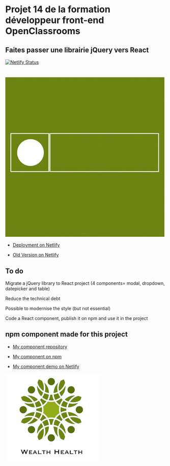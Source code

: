 # Projet 14 de la formation développeur front-end OpenClassrooms

## Faites passer une librairie jQuery vers React

[![Netlify Status](https://api.netlify.com/api/v1/badges/444edf48-004e-49d2-a645-5fd2624552cc/deploy-status)](https://app.netlify.com/sites/hrnet-p14-dfe-oc-herault-benedicte/deploys)

#

![logo1](https://github.com/LazezBZH/BenedicteHERAULT_14_23112021/blob/master/src/assets/HRnet%20logo.gif?raw=true)

- [Deployment on Netlify ](https://hrnet-p14-dfe-oc-herault-benedicte.netlify.app/)

- [Old Version on Netlify ](https://oldversion-hrnet-b-herault.netlify.app/)

## To do

Migrate a jQuery library to React project (4 components= modal, dropdown, datepicker and table)

Reduce the technical debt

Possible to modernise the style (but not essential)

Code a React component, publish it on npm and use it in the project

## npm component made for this project

- [My component repository ](https://github.com/LazezBZH/customizable-react-modal-lazez)

- [My component on npm](https://www.npmjs.com/package/customizable-react-modal-by-lazez)
- [My component demo on Netlify](https://customizable-react-modal-lazez.netlify.app/)

![logo](https://github.com/LazezBZH/BenedicteHERAULT_14_23112021/blob/master/src/assets/WealthHealth.png?raw=true)
